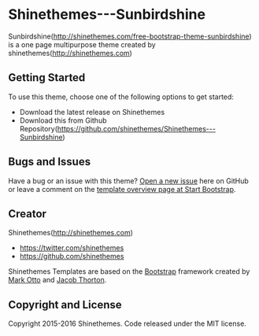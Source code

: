 # Shinethemes---Sunbirdshine

Sunbirdshine(http://shinethemes.com/free-bootstrap-theme-sunbirdshine) is a one page multipurpose theme created by shinethemes(http://shinethemes.com)


## Getting Started

To use this theme, choose one of the following options to get started:
* Download the latest release on Shinethemes 
* Download this from Github Repository(https://github.com/shinethemes/Shinethemes---Sunbirdshine)

## Bugs and Issues

Have a bug or an issue with this theme? [Open a new issue](https://github.com/shinethemes/Shinethemes---Sunbirdshine/issues) here on GitHub or leave a comment on the [template overview page at Start Bootstrap](http://shinethemes.com/free-bootstrap-theme-sunbirdshine).

## Creator
Shinethemes(http://shinethemes.com)

* https://twitter.com/shinethemes
* https://github.com/shinethemes

Shinethemes Templates are based on the [Bootstrap](http://getbootstrap.com/) framework created by [Mark Otto](https://twitter.com/mdo) and [Jacob Thorton](https://twitter.com/fat).

## Copyright and License

Copyright 2015-2016 Shinethemes. Code released under the MIT license.
